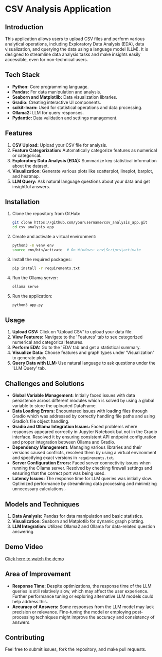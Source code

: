 # CSV Analysis Application

## Introduction
This application allows users to upload CSV files and perform various analytical operations, including Exploratory Data Analysis (EDA), data visualization, and querying the data using a language model (LLM). It is designed to streamline data analysis tasks and make insights easily accessible, even for non-technical users.

## Tech Stack
- **Python:** Core programming language.
- **Pandas:** For data manipulation and analysis.
- **Seaborn and Matplotlib:** Data visualization libraries.
- **Gradio:** Creating interactive UI components.
- **scikit-learn:** Used for statistical operations and data processing.
- **Ollama2:**  LLM for query responses.
- **Pydantic:** Data validation and settings management.

## Features
1. **CSV Upload:** Upload your CSV file for analysis.
2. **Feature Categorization:** Automatically categorize features as numerical or categorical.
3. **Exploratory Data Analysis (EDA):** Summarize key statistical information about the dataset.
4. **Visualization:** Generate various plots like scatterplot, lineplot, barplot, and heatmap.
5. **LLM Query:** Ask natural language questions about your data and get insightful answers.

## Installation
1. Clone the repository from GitHub:
   ```bash
   git clone https://github.com/yourusername/csv_analysis_app.git
   cd csv_analysis_app
   ```
2. Create and activate a virtual environment:
   ```bash
   python3 -m venv env
   source env/bin/activate  # On Windows: env\Scripts\activate
   ```
3. Install the required packages:
   ```bash
   pip install -r requirements.txt
   ```
4. Run the Ollama server:
   ```bash
   ollama serve
   ```
5. Run the application:
   ```bash
   python3 app.py
   ```

## Usage
1. **Upload CSV:** Click on 'Upload CSV' to upload your data file.
2. **View Features:** Navigate to the 'Features' tab to see categorized numerical and categorical features.
3. **Perform EDA:** Go to the 'EDA' tab and get a statistical summary.
4. **Visualize Data:** Choose features and graph types under 'Visualization' to generate plots.
5. **Query Data with LLM:** Use natural language to ask questions under the 'LLM Query' tab.

## Challenges and Solutions
- **Global Variable Management:** Initially faced issues with data persistence across different modules which is solved by using a global variable to store the uploaded DataFrame.
- **Data Loading Errors:** Encountered issues with loading files through Gradio which was addressed by correctly handling file paths and using Gradio’s file object handling.
- **Gradio and Ollama Integration Issues:** Faced problems where responses appeared correctly in Jupyter Notebook but not in the Gradio interface. Resolved it by ensuring consistent API endpoint configuration and proper integration between Ollama and Gradio.
- **Dependency Management:** Managing various libraries and their versions caused conflicts, resolved them by using a virtual environment and specifying exact versions in `requirements.txt`.
- **Server Configuration Errors:** Faced server connectivity issues when running the Ollama server. Resolved by checking firewall settings and ensuring that the correct port was being used.
- **Latency Issues:** The response time for LLM queries was initially slow. Optimized performance by streamlining data processing and minimizing unnecessary calculations.-

## Models and Techniques
1. **Data Analysis:** Pandas for data manipulation and basic statistics.
2. **Visualization:** Seaborn and Matplotlib for dynamic graph plotting.
3. **LLM Integration:** Utilized Ollama2 and Ollama for data-related question answering.

## Demo Video
[Click here to watch the demo](https://drive.google.com/file/d/1JeC_7hi5vVjXDTXJqM8RgPmnx-XMglR7/view?usp=sharing)

## Area of Improvement
- **Response Time:** Despite optimizations, the response time of the LLM queries is still relatively slow, which may affect the user experience. Further performance tuning or exploring alternative LLM models could help address this.
- **Accuracy of Answers:** Some responses from the LLM model may lack precision or relevance. Fine-tuning the model or employing post-processing techniques might improve the accuracy and consistency of answers.

## Contributing
Feel free to submit issues, fork the repository, and make pull requests.
